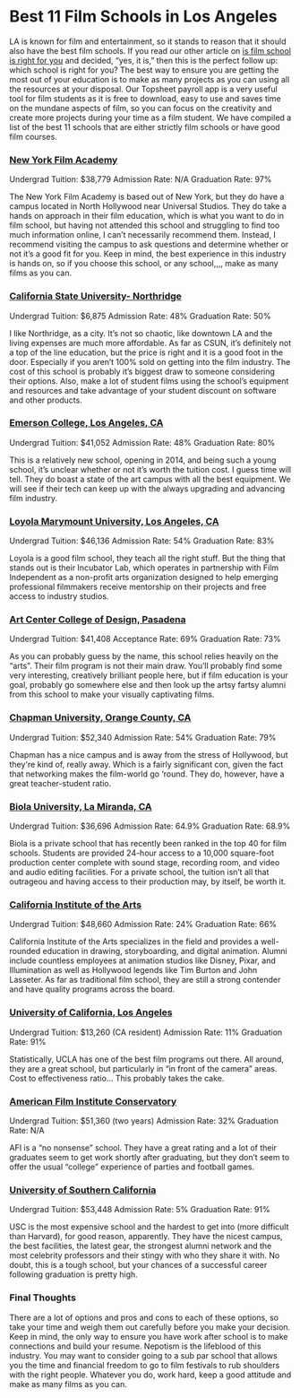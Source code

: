 # Best 11 Film Schools in Los Angeles

LA is known for film and entertainment, so it stands to reason that it should also have the best film schools. If you read our other article on [is film school is right for you](https://topsheet.io/blog/should-i-go-to-film-school) and decided, “yes, it is,” then this is the perfect follow up: which school is right for you? The best way to ensure you are getting the most out of your education is to make as many projects as you can using all the resources at your disposal. Our Topsheet payroll app is a very useful tool for film students as it is free to download, easy to use and saves time on the mundane aspects of film, so you can focus on the creativity and create more projects during your time as a film student. We have compiled a list of the best 11 schools that are either strictly film schools or have good film courses.


### [New York Film Academy](https://www.nyfa.edu/los-angeles/)
Undergrad Tuition: $38,779
Admission Rate: N/A
Graduation Rate: 97%

The New York Film Academy is based out of New York, but they do have a campus located in North Hollywood near Universal Studios. They do take a hands on approach in their film education, which is what you want to do in film school, but having not attended this school and struggling to find too much information online, I can’t necessarily recommend them. Instead, I recommend visiting the campus to ask questions and determine whether or not it’s a good fit for you. Keep in mind, the best experience in this industry is hands on, so if you choose this school, or any school,,,, make as many films as you can.

### [California State University- Northridge](https://www.csun.edu/mike-curb-arts-media-communication/cinema-television-arts)
Undergrad Tuition: $6,875
Admission Rate: 48%
Graduation Rate: 50%

I like Northridge, as a city. It’s not so chaotic, like downtown LA and the living expenses are much more affordable. As far as CSUN, it’s definitely not a top of the line education, but the price is right and it is a good foot in the door. Especially if you aren’t 100% sold on getting into the film industry. The cost of this school is probably it’s biggest draw to someone considering their options. Also, make a lot of student films using the school’s equipment and resources and take advantage of your student discount on software and other products.


### [Emerson College, Los Angeles, CA](http://www2.emerson.edu/ela)
Undergrad Tuition: $41,052
Admission Rate: 48%
Graduation Rate: 80%


This is a relatively new school, opening in 2014, and being such a young school, it’s unclear whether or not it’s worth the tuition cost. I guess time will tell. They do boast a state of the art campus with all the best equipment. We will see if their tech can keep up with the always upgrading and advancing film industry. 

### [Loyola Marymount University, Los Angeles, CA](https://sftv.lmu.edu)
Undergrad Tuition: $46,136
Admission Rate: 54%
Graduation Rate: 83%


Loyola is a good film school, they teach all the right stuff. But the thing that stands out is their Incubator Lab, which operates in partnership with Film Independent as a non-profit arts organization designed to help emerging professional filmmakers receive mentorship on their projects and free access to industry studios. 

### [Art Center College of Design, Pasadena](http://www.artcenter.edu/academics/undergraduate-degrees/film/overview.html)
Undergrad Tuition: $41,408
Acceptance Rate: 69%
Graduation Rate: 73%

As you can probably guess by the name, this school relies heavily on the “arts”. Their film program is not their main draw. You’ll probably find some very interesting, creatively brilliant people here, but if film education is your goal, probably go somewhere else and then look up the artsy fartsy alumni from this school to make your visually captivating films. 

### [Chapman University, Orange County, CA](https://www.chapman.edu/campus-services/career-professional-development/explore/film-production.aspx)
Undergrad Tuition: $52,340
Admission Rate: 54%
Graduation Rate: 79%

Chapman has a nice campus and is away from the stress of Hollywood, but they're kind of, really away. Which is a fairly significant con, given the fact that networking makes the film-world go ‘round. They do, however, have a great teacher-student ratio.

### [Biola University, La Miranda, CA](https://www.biola.edu/film)
Undergrad Tuition: $36,696
Admission Rate: 64.9%
Graduation Rate: 68.9%

Biola is a private school that has recently been ranked in the top 40 for film schools. Students are provided 24-hour access to a 10,000 square-foot production center complete with sound stage, recording room, and video and audio editing facilities. For a private school, the tuition isn’t all that outrageou and having access to their production may, by itself, be worth it.

### [California Institute of the Arts](https://calarts.edu)
Undergrad Tuition: $48,660
Admission Rate: 24%
Graduation Rate: 66%

California Institute of the Arts specializes in the field and provides a well-rounded education in drawing, storyboarding, and digital animation. Alumni include countless employees at animation studios like Disney, Pixar, and Illumination as well as Hollywood legends like Tim Burton and John Lasseter. As far as traditional film school, they are still a strong contender and have quality programs across the board.

### [University of California, Los Angeles](http://www.tft.ucla.edu)
Undergrad Tuition: $13,260 (CA resident)
Admission Rate: 11%
Graduation Rate: 91%

Statistically, UCLA has one of the best film programs out there. All around, they are a great school, but particularly in “in front of the camera” areas. Cost to effectiveness ratio… This probably takes the cake.

### [American Film Institute Conservatory](https://conservatory.afi.com)
Undergrad Tuition: $51,360 (two years)
Admission Rate: 32%
Graduation Rate: N/A

AFI is a “no nonsense” school. They have a great rating and a lot of their graduates seem to get work shortly after graduating, but they don’t seem to offer the usual “college” experience of parties and football games. 

### [University of Southern California](https://cinema.usc.edu)
Undergrad Tuition: $53,448
Admission Rate: 5%
Graduation Rate: 91%

USC is the most expensive school and the hardest to get into (more difficult than Harvard), for good reason, apparently. They have the nicest campus, the best facilities, the latest gear, the strongest alumni network and the most celebrity professors and their stingy with who they share it with. No doubt, this is a tough school, but your chances of a successful career following graduation is pretty high.

### Final Thoughts
There are a lot of options and pros and cons to each of these options, so take your time and weigh them out carefully before you make your decision. Keep in mind, the only way to ensure you have work after school is to make connections and build your resume. Nepotism is the lifeblood of this industry. You may want to consider going to a sub par school that allows you the time and financial freedom to go to film festivals to rub shoulders with the right people. Whatever you do, work hard, keep a good attitude and make as many films as you can.

